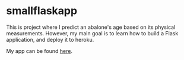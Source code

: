 # smallflaskapp

This is project where I predict an abalone's age based on its physical measurements. However, my main goal is to learn how to build a Flask application, and deploy it to heroku. 

My app can be found [here](https://abaloneringsprediction.herokuapp.com/).